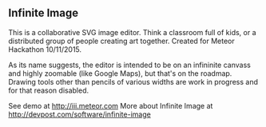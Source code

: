 
Infinite Image
----------------

This is a collaborative SVG image editor. Think a classroom full of kids,
or a distributed group of people creating art together. Created for Meteor Hackathon
10/11/2015.

As its name suggests, the editor is intended to be on an infininite canvass and highly
zoomable (like Google Maps), but that's on the roadmap. Drawing tools other than
pencils of various widths are work in progress and for that reason disabled.

See demo at http://iii.meteor.com
More about Infinite Image at http://devpost.com/software/infinite-image
